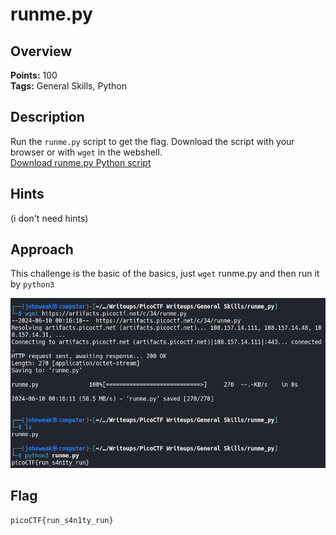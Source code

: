 # runme.py

## Overview

**Points:** 100\
**Tags:** General Skills, Python

## Description

Run the `runme.py` script to get the flag. Download the script with your browser or with `wget` in the webshell.\
[Download runme.py Python script](./runme.py)

## Hints

(i don't need hints)

## Approach

This challenge is the basic of the basics, just `wget` runme.py and then run it by `python3`

![alt text](image-1.png)

## Flag

`picoCTF{run_s4n1ty_run}`
